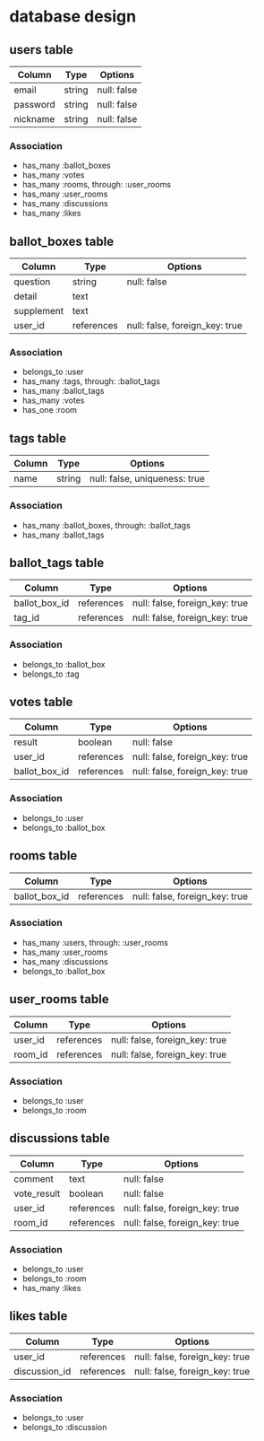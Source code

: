 # database design

## users table

| Column          | Type    | Options     |
| --------------- | ------- | ----------- |
| email           | string  | null: false |
| password        | string  | null: false |
| nickname        | string  | null: false |

### Association

- has_many :ballot_boxes
- has_many :votes
- has_many :rooms, through: :user_rooms
- has_many :user_rooms
- has_many :discussions
- has_many :likes

## ballot_boxes table

| Column     | Type          | Options                         |
| ---------- | ------------- | ------------------------------- |
| question   | string        | null: false                     |
| detail     | text          |                                 |
| supplement | text          |                                 |
| user_id    | references    | null: false, foreign_key: true  |

### Association

- belongs_to :user
- has_many :tags, through: :ballot_tags
- has_many :ballot_tags
- has_many :votes
- has_one :room

## tags table

| Column | Type   | Options                       |
| ------ | ------ | ----------------------------- |
| name   | string | null: false, uniqueness: true |

### Association

- has_many :ballot_boxes, through: :ballot_tags
- has_many :ballot_tags

## ballot_tags table

| Column        | Type       | Options                        |
| ------------- | ---------- | ------------------------------ |
| ballot_box_id | references | null: false, foreign_key: true |
| tag_id        | references | null: false, foreign_key: true |

### Association

- belongs_to :ballot_box
- belongs_to :tag

## votes table

| Column        | Type       | Options                        |
| ------------- | ---------- | ------------------------------ |
| result        | boolean    | null: false                    |
| user_id       | references | null: false, foreign_key: true |
| ballot_box_id | references | null: false, foreign_key: true |

### Association

- belongs_to :user
- belongs_to :ballot_box

## rooms table

| Column        | Type       | Options                         |
| ------------- | ---------- | ------------------------------- |
| ballot_box_id | references | null: false, foreign_key: true  |

### Association

- has_many :users, through: :user_rooms
- has_many :user_rooms
- has_many :discussions
- belongs_to :ballot_box

## user_rooms table

| Column  | Type       | Options                        |
| ------- | ---------- | ------------------------------ |
| user_id | references | null: false, foreign_key: true |
| room_id | references | null: false, foreign_key: true |

### Association

- belongs_to :user
- belongs_to :room

## discussions table

| Column      | Type       | Options                        |
| ----------- | ---------  | ------------------------------ |
| comment     | text       | null: false                    |
| vote_result | boolean    | null: false                    |
| user_id     | references | null: false, foreign_key: true |
| room_id     | references | null: false, foreign_key: true |

### Association

- belongs_to :user
- belongs_to :room
- has_many :likes

## likes table

| Column        | Type       | Options                        |
| ------------- | ---------- | ------------------------------ |
| user_id       | references | null: false, foreign_key: true |
| discussion_id | references | null: false, foreign_key: true |

### Association

- belongs_to :user
- belongs_to :discussion